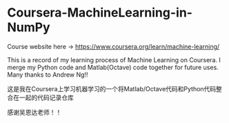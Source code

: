 ﻿# Coursera-MachineLearning-in-NumPy
Course website here -> https://www.coursera.org/learn/machine-learning/

This is a record of my learning process of Machine Learning on Coursera. I merge my Python code and Matlab(Octave) code together for future uses.
Many thanks to Andrew Ng!!

这是我在Coursera上学习机器学习的一个将Matlab/Octave代码和Python代码整合在一起的代码记录仓库

感谢吴恩达老师！！
